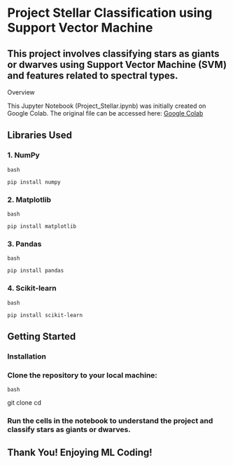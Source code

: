# Project Stellar Classification using Support Vector Machine

## This project involves classifying stars as giants or dwarves using Support Vector Machine (SVM) and features related to spectral types.
Overview

This Jupyter Notebook (Project_Stellar.ipynb) was initially created on Google Colab. The original file can be accessed here: [Google Colab](https://colab.research.google.com/drive/15J02qDs34XujzJ7KI39eEzeLDGnr39cq?usp=sharing)

## Libraries Used

### 1. NumPy
    bash

    pip install numpy

### 2. Matplotlib
    bash

    pip install matplotlib
    
### 3. Pandas
    bash

    pip install pandas
    
### 4. Scikit-learn
    bash

    pip install scikit-learn

## Getting Started
### Installation

### Clone the repository to your local machine:

    bash

git clone <repository-url>
cd <repository-name>


### Run the cells in the notebook to understand the project and classify stars as giants or dwarves.



## Thank You! Enjoying ML Coding!

